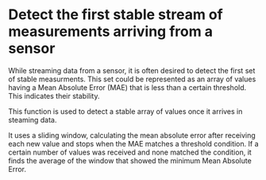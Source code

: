 # Detect the first stable stream of measurements arriving from a sensor 

While streaming data from a sensor, it is often desired to detect the first set of stable measurments. This set could be represented as an array of values having a Mean Absolute Error (MAE) that is less than a certain threshold. This indicates their stability. 

This function is used to detect a stable array of values once it arrives in steaming data. 

It uses a sliding window, calculating the mean absolute error after receiving each new value and stops when the MAE matches a threshold condition. If a certain number of values was received and none matched the condition, it finds the average of the window that showed the minimum Mean Absolute Error.
